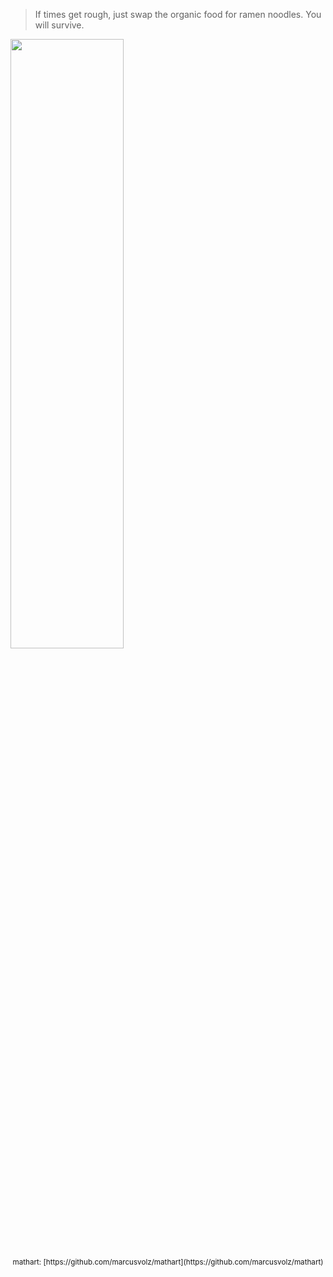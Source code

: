 <blockquote>If times get rough, just swap the organic food for ramen noodles. You will survive.</blockquote>
<img src="images/weiszfeld.png" width=60% height=50% />
<div align="center"><small>mathart: [https://github.com/marcusvolz/mathart](https://github.com/marcusvolz/mathart)</small></div>
